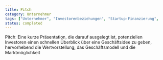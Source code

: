 ```yaml
---
title: Pitch
category: Unternehmer
tags: ["Unternehmer", "Investorenbeziehungen", "Startup-Finanzierung", "Präsentationsfähigkeiten"]
status: completed
---
```

Pitch: Eine kurze Präsentation, die darauf ausgelegt ist, potenziellen Investoren einen schnellen Überblick über eine Geschäftsidee zu geben, hervorhebend die Wertvorstellung, das Geschäftsmodell und die Marktmöglichkeit
